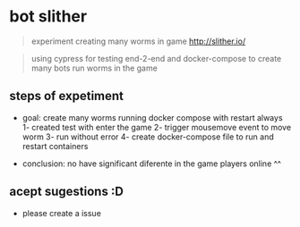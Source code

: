 # bot slither

> experiment creating many worms in game http://slither.io/

> using cypress for testing end-2-end and docker-compose to create many bots run worms in the game

## steps of expetiment

* goal: create many worms running docker compose with restart always
 1- created test with enter the game
 2- trigger mousemove event to move worm
 3- run without error
 4- create docker-compose file to run and restart containers

* conclusion: no have significant diferente in the game players online ^^

## acept sugestions :D

* please create a issue

